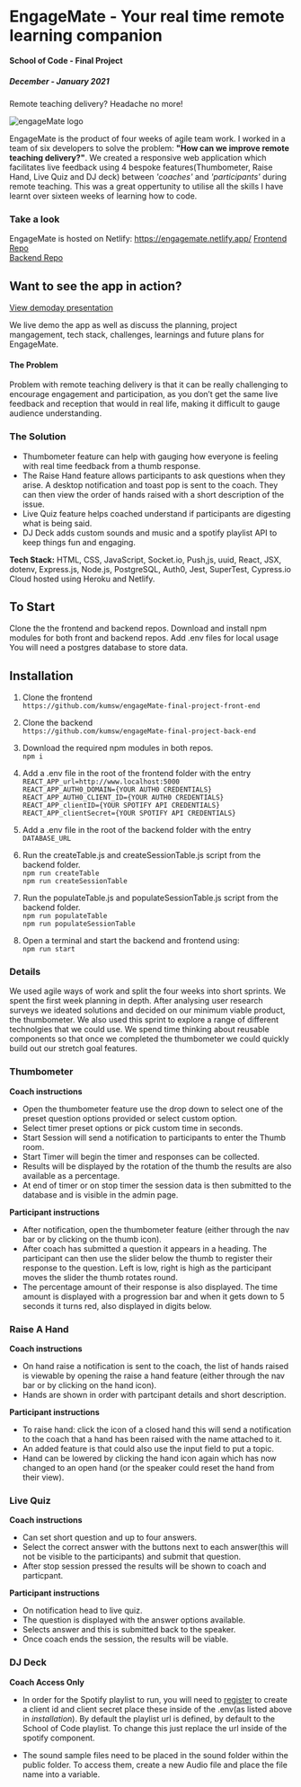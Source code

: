 # EngageMate - Your real time remote learning companion

**School of Code - Final Project**

##### December - January 2021

Remote teaching delivery? Headache no more! <br/>

![engageMate logo](/public/images/EngageMateImageTextDark.png)

EngageMate is the product of four weeks of agile team work. I worked in a team of six developers to solve the problem: **"How can we improve remote teaching delivery?"**. We created a responsive web application which facilitates live feedback using 4 bespoke features(Thumbometer, Raise Hand, Live Quiz and DJ deck) between _'coaches'_ and _'participants'_ during remote teaching. This was a great oppertunity to utilise all the skills I have learnt over sixteen weeks of learning how to code.

### Take a look

EngageMate is hosted on Netlify: https://engagemate.netlify.app/
[Frontend Repo](https://github.com/kumsw/engageMate-final-project-front-end)<br/>
[Backend Repo](https://github.com/kumsw/engageMate-final-project-back-end)<br/>

## Want to see the app in action?

[View demoday presentation](https://www.youtube.com/watch?v=p23oB7cUReQ&t=10s)

We live demo the app as well as discuss the planning, project mangagement, tech stack, challenges, learnings and future plans for EngageMate.

#### The Problem

Problem with remote teaching delivery is that it can be really challenging to encourage engagement and participation, as you don’t get the same live feedback and reception that would in real life, making it difficult to gauge audience understanding.

### The Solution

- Thumbometer feature can help with gauging how everyone is feeling with real time feedback from a thumb response.
- The Raise Hand feature allows participants to ask questions when they arise. A desktop notification and toast pop is sent to the coach. They can then view the order of hands raised with a short description of the issue.
- Live Quiz feature helps coached understand if participants are digesting what is being said.
- DJ Deck adds custom sounds and music and a spotify playlist API to keep things fun and engaging.

**Tech Stack:** HTML, CSS, JavaScript, Socket.io, Push,js, uuid, React, JSX, dotenv, Express.js, Node.js, PostgreSQL, Auth0, Jest, SuperTest, Cypress.io Cloud hosted using Heroku and Netlify.

## To Start

Clone the the frontend and backend repos. Download and install npm modules for both front and backend repos. Add .env files for local usage You will need a postgres database to store data.

## Installation

1.  Clone the frontend<br/>
    `https://github.com/kumsw/engageMate-final-project-front-end`<br/>
2.  Clone the backend<br/>
    `https://github.com/kumsw/engageMate-final-project-back-end`<br/>
3.  Download the required npm modules in both repos.<br/>
    `npm i`<br/>
4.  Add a .env file in the root of the frontend folder with the entry<br/>
    `REACT_APP_url=http://www.localhost:5000`<br/>
    `REACT_APP_AUTH0_DOMAIN={YOUR AUTH0 CREDENTIALS}`<br/>
    `REACT_APP_AUTH0_CLIENT_ID={YOUR AUTH0 CREDENTIALS}`<br/>
    `REACT_APP_clientID={YOUR SPOTIFY API CREDENTIALS}`<br/>
    `REACT_APP_clientSecret={YOUR SPOTIFY API CREDENTIALS}`<br/>

5.  Add a .env file in the root of the backend folder with the entry<br/>
    `DATABASE_URL`<br/>
6.  Run the createTable.js and createSessionTable.js script from the backend folder.<br/>
    `npm run createTable`<br/>
    `npm run createSessionTable`<br/>
7.  Run the populateTable.js and populateSessionTable.js script from the backend folder.<br/>
    `npm run populateTable`<br/>
    `npm run populateSessionTable`<br/>
8.  Open a terminal and start the backend and frontend using:<br/>
    `npm run start`<br/>

### Details

We used agile ways of work and split the four weeks into short sprints. We spent the first week planning in depth. After analysing user research surveys we ideated solutions and decided on our minimum viable product, the thumbometer. We also used this sprint to explore a range of different technolgies that we could use. We spend time thinking about reusable components so that once we completed the thumbometer we could quickly build out our stretch goal features.

### Thumbometer

**Coach instructions**

- Open the thumbometer feature use the drop down to select one of the preset question options provided or select custom option.
- Select timer preset options or pick custom time in seconds.
- Start Session will send a notification to participants to enter the Thumb room.
- Start Timer will begin the timer and responses can be collected.
- Results will be displayed by the rotation of the thumb the results are also available as a percentage.
- At end of timer or on stop timer the session data is then submitted to the database and is visible in the admin page.

**Participant instructions**

- After notification, open the thumbometer feature (either through the nav bar or by clicking on the thumb icon).
- After coach has submitted a question it appears in a heading. The participant can then use the slider below the thumb to register their response to the question. Left is low, right is high as the participant moves the slider the thumb rotates round.
- The percentage amount of their response is also displayed. The time amount is displayed with a progression bar and when it gets down to 5 seconds it turns red, also displayed in digits below.

### Raise A Hand

**Coach instructions**

- On hand raise a notification is sent to the coach, the list of hands raised is viewable by opening the raise a hand feature (either through the nav bar or by clicking on the hand icon).
- Hands are shown in order with partcipant details and short description.

**Participant instructions**

- To raise hand: click the icon of a closed hand this will send a notification to the coach that a hand has been raised with the name attached to it.
- An added feature is that could also use the input field to put a topic.
- Hand can be lowered by clicking the hand icon again which has now changed to an open hand (or the speaker could reset the hand from their view).

### Live Quiz

**Coach instructions**

- Can set short question and up to four answers.
- Select the correct answer with the buttons next to each answer(this will not be visible to the participants) and submit that question.
- After stop session pressed the results will be shown to coach and particpant.

**Participant instructions**

- On notification head to live quiz.
- The question is displayed with the answer options available.
- Selects answer and this is submitted back to the speaker.
- Once coach ends the session, the results will be viable.

### DJ Deck

**Coach Access Only**

- In order for the Spotify playlist to run, you will need to [register](https://developer.spotify.com/dashboard/applications) to create a client id and client secret place these inside of the .env(as listed above in _installation_). By default the playlist url is defined, by default to the School of Code playlist. To change this just replace the url inside of the spotify component.

- The sound sample files need to be placed in the sound folder within the public folder. To access them, create a new Audio file and place the file name into a variable.
